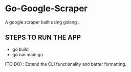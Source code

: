 # Go-Google-Scraper

A google scraper built using golang .

## STEPS TO RUN THE APP
- go build
- go run main.go

[TO DO] : Extend the CLI functionality and better formatting.